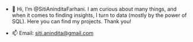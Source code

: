 - 👋 Hi, I’m @SitiAninditaFarhani.
I am curious about many things, and when it comes to finding insights, I turn to data (mostly by the power of SQL). Here you can find my projects. Thank you!

- 📫 Email: siti.anindita@gmail.com

<!---
SitiAninditaFarhani/SitiAninditaFarhani is a ✨ special ✨ repository because its `README.md` (this file) appears on your GitHub profile.
You can click the Preview link to take a look at your changes.
--->
